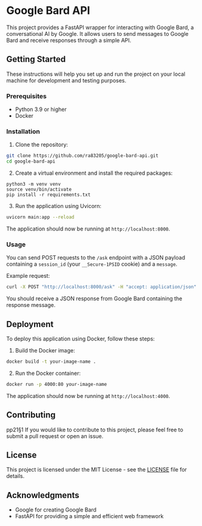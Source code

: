 # Google Bard API

This project provides a FastAPI wrapper for interacting with Google Bard, a conversational AI by Google. It allows users to send messages to Google Bard and receive responses through a simple API.

## Getting Started

These instructions will help you set up and run the project on your local machine for development and testing purposes.

### Prerequisites

- Python 3.9 or higher
- Docker

### Installation

1. Clone the repository:

```bash
git clone https://github.com/ra83205/google-bard-api.git
cd google-bard-api
```

2. Create a virtual environment and install the required packages:

```
python3 -m venv venv
source venv/bin/activate
pip install -r requirements.txt
```

3. Run the application using Uvicorn:

```bash
uvicorn main:app --reload
```

The application should now be running at `http://localhost:8000`.

### Usage

You can send POST requests to the `/ask` endpoint with a JSON payload containing a `session_id` (your `__Secure-1PSID` cookie) and a `message`.

Example request:

```bash
curl -X POST "http://localhost:8000/ask" -H "accept: application/json" -H "Content-Type: application/json" -d '{"session_id":"your-session-id","message":"What is the meaning of life?"}'
```

You should receive a JSON response from Google Bard containing the response message.

## Deployment

To deploy this application using Docker, follow these steps:

1. Build the Docker image:

```bash
docker build -t your-image-name .
```

2. Run the Docker container:

```bash
docker run -p 4000:80 your-image-name
```

The application should now be running at `http://localhost:4000`.

## Contributing
  pp21§1
If you would like to contribute to this project, please feel free to submit a pull request or open an issue.

## License

This project is licensed under the MIT License - see the [LICENSE](https://chat.openai.com/LICENSE) file for details.

## Acknowledgments

- Google for creating Google Bard
- FastAPI for providing a simple and efficient web framework
